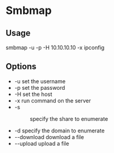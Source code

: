 # Smbmap

## Usage

smbmap -u <user> -p <pass> -H 10.10.10.10 -x ipconfig

## Options

* -u <user>	set the username
* -p <pass>	set the password
* -H <host>	set the host
* -x <cmd>	run command on the server
* -s <dir>	specify the share to enumerate
* -d <dmn>	specify the domain to enumerate
* --download	download a file
* --upload		upload a file
